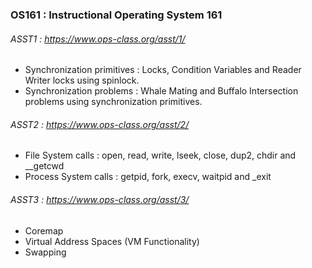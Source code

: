 ### OS161 : Instructional Operating System 161

###### ASST1 : https://www.ops-class.org/asst/1/
* Synchronization primitives : Locks, Condition Variables and Reader Writer locks using spinlock.
* Synchronization problems : Whale Mating and Buffalo Intersection problems using synchronization primitives.

###### ASST2 : https://www.ops-class.org/asst/2/
* File System calls : open, read, write, lseek, close, dup2, chdir and __getcwd
* Process System calls : getpid, fork, execv, waitpid and _exit

###### ASST3 : https://www.ops-class.org/asst/3/
* Coremap
* Virtual Address Spaces (VM Functionality)
* Swapping
